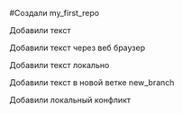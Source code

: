 #Создали my_first_repo 

Добавили текст

Добавили текст через веб браузер

Добавили текст локально

Добавили текст в новой ветке  new_branch

Добавили локальный конфликт

